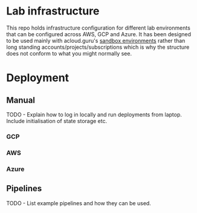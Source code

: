# Lab infrastructure

This repo holds infrastructure configuration for different lab environments that can be configured across AWS, GCP and Azure.
It has been designed to be used mainly with acloud.guru's [sandbox environments](https://learn.acloud.guru/cloud-playground/cloud-sandboxes) rather than long standing accounts/projects/subscriptions which is why the structure does not conform to what you might normally see.

# Deployment

## Manual

TODO - Explain how to log in locally and run deployments from laptop. Include initialisation of state storage etc.
### GCP

### AWS

### Azure

## Pipelines

TODO - List example pipelines and how they can be used.